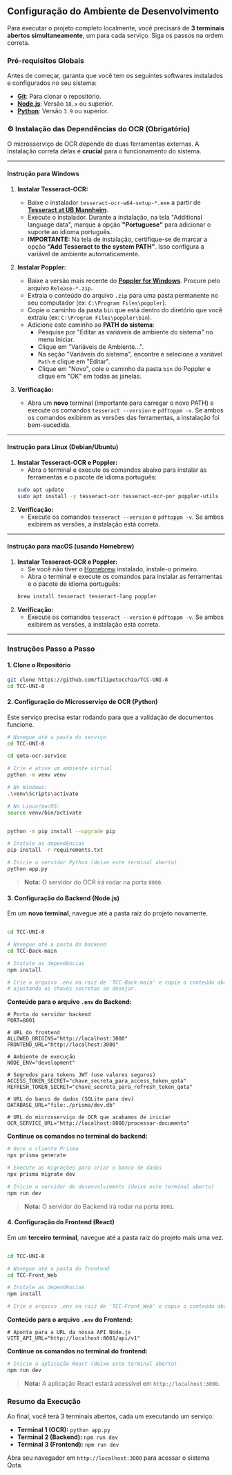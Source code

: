 
## Configuração do Ambiente de Desenvolvimento

Para executar o projeto completo localmente, você precisará de **3 terminais abertos simultaneamente**, um para cada serviço. Siga os passos na ordem correta.

###  Pré-requisitos Globais

Antes de começar, garanta que você tem os seguintes softwares instalados e configurados no seu sistema:

-   **[Git](https://git-scm.com/downloads)**: Para clonar o repositório.
-   **[Node.js](https://nodejs.org/en/)**: Versão `18.x` ou superior.
-   **[Python](https://www.python.org/downloads/)**: Versão `3.9` ou superior.

### ⚙️ Instalação das Dependências do OCR (Obrigatório)

O microsserviço de OCR depende de duas ferramentas externas. A instalação correta delas é **crucial** para o funcionamento do sistema.

---
#### **Instrução para Windows**

1.  **Instalar Tesseract-OCR:**
    * Baixe o instalador `tesseract-ocr-w64-setup-*.exe` a partir de [**Tesseract at UB Mannheim**](https://github.com/UB-Mannheim/tesseract/wiki).
    * Execute o instalador. Durante a instalação, na tela "Additional language data", marque a opção **"Portuguese"** para adicionar o suporte ao idioma português.
    * **IMPORTANTE:** Na tela de instalação, certifique-se de marcar a opção **"Add Tesseract to the system PATH"**. Isso configura a variável de ambiente automaticamente.

2.  **Instalar Poppler:**
    * Baixe a versão mais recente do [**Poppler for Windows**](https://github.com/oschwartz10612/poppler-windows/releases/). Procure pelo arquivo `Release-*.zip`.
    * Extraia o conteúdo do arquivo `.zip` para uma pasta permanente no seu computador (ex: `C:\Program Files\poppler`).
    * Copie o caminho da pasta `bin` que está dentro do diretório que você extraiu (ex: `C:\Program Files\poppler\bin`).
    * Adicione este caminho ao **PATH do sistema**:
        * Pesquise por "Editar as variáveis de ambiente do sistema" no menu Iniciar.
        * Clique em "Variáveis de Ambiente...".
        * Na seção "Variáveis do sistema", encontre e selecione a variável `Path` e clique em "Editar".
        * Clique em "Novo", cole o caminho da pasta `bin` do Poppler e clique em "OK" em todas as janelas.

3.  **Verificação:**
    * Abra um **novo** terminal (importante para carregar o novo PATH) e execute os comandos `tesseract --version` e `pdftoppm -v`. Se ambos os comandos exibirem as versões das ferramentas, a instalação foi bem-sucedida.

---
#### **Instrução para Linux (Debian/Ubuntu)**

1.  **Instalar Tesseract-OCR e Poppler:**
    * Abra o terminal e execute os comandos abaixo para instalar as ferramentas e o pacote de idioma português:
    ```bash
    sudo apt update
    sudo apt install -y tesseract-ocr tesseract-ocr-por poppler-utils
    ```
2.  **Verificação:**
    * Execute os comandos `tesseract --version` e `pdftoppm -v`. Se ambos exibirem as versões, a instalação está correta.

---
#### **Instrução para macOS (usando Homebrew)**

1.  **Instalar Tesseract-OCR e Poppler:**
    * Se você não tiver o [Homebrew](https://brew.sh/index_pt-br) instalado, instale-o primeiro.
    * Abra o terminal e execute os comandos para instalar as ferramentas e o pacote de idioma português:
    ```bash
    brew install tesseract tesseract-lang poppler
    ```
2.  **Verificação:**
    * Execute os comandos `tesseract --version` e `pdftoppm -v`. Se ambos exibirem as versões, a instalação está correta.

---


### Instruções Passo a Passo

#### 1. Clone o Repositório

```bash
git clone https://github.com/filipetocchio/TCC-UNI-8
cd TCC-UNI-8
```

#### 2. Configuração do Microsserviço de OCR (Python)

Este serviço precisa estar rodando para que a validação de documentos funcione.

```bash
# Navegue até a pasta do serviço
cd TCC-UNI-8

cd qota-ocr-service

# Crie e ative um ambiente virtual
python -m venv venv

# No Windows:
.\venv\Scripts\activate

# No Linux/macOS:
source venv/bin/activate


python -m pip install --upgrade pip

# Instale as dependências
pip install -r requirements.txt

# Inicie o servidor Python (deixe este terminal aberto)
python app.py
```

> **Nota:** O servidor do OCR irá rodar na porta `8000`.

#### 3. Configuração do Backend (Node.js)

Em um **novo terminal**, navegue até a pasta raiz do projeto novamente.

```bash

cd TCC-UNI-8

# Navegue até a pasta do backend
cd TCC-Back-main

# Instale as dependências
npm install

# Crie o arquivo .env na raiz de 'TCC-Back-main' e copie o conteúdo abaixo,
# ajustando as chaves secretas se desejar.
```

**Conteúdo para o arquivo `.env` do Backend:**

```env
# Porta do servidor backend
PORT=8001

# URL do frontend
ALLOWED_ORIGINS="http://localhost:3000"
FRONTEND_URL="http://localhost:3000"

# Ambiente de execução
NODE_ENV="development"

# Segredos para tokens JWT (use valores seguros)
ACCESS_TOKEN_SECRET="chave_secreta_para_access_token_qota"
REFRESH_TOKEN_SECRET="chave_secreta_para_refresh_token_qota"

# URL do banco de dados (SQLite para dev)
DATABASE_URL="file:./prisma/dev.db"

# URL do microsserviço de OCR que acabamos de iniciar
OCR_SERVICE_URL="http://localhost:8000/processar-documento"
```

**Continue os comandos no terminal do backend:**

```bash
# Gere o cliente Prisma
npx prisma generate

# Execute as migrações para criar o banco de dados
npx prisma migrate dev

# Inicie o servidor de desenvolvimento (deixe este terminal aberto)
npm run dev
```

> **Nota:** O servidor do Backend irá rodar na porta `8001`.

#### 4. Configuração do Frontend (React)

Em um **terceiro terminal**, navegue até a pasta raiz do projeto mais uma vez.

```bash

cd TCC-UNI-8

# Navegue até a pasta do frontend
cd TCC-Front_Web

# Instale as dependências
npm install

# Crie o arquivo .env na raiz de 'TCC-Front_Web' e copie o conteúdo abaixo.
```

**Conteúdo para o arquivo `.env` do Frontend:**

```env
# Aponta para a URL da nossa API Node.js
VITE_API_URL="http://localhost:8001/api/v1"
```

**Continue os comandos no terminal do frontend:**

```bash
# Inicie a aplicação React (deixe este terminal aberto)
npm run dev
```

> **Nota:** A aplicação React estará acessível em `http://localhost:3000`.

### Resumo da Execução

Ao final, você terá 3 terminais abertos, cada um executando um serviço:
-   **Terminal 1 (OCR):** `python app.py`
-   **Terminal 2 (Backend):** `npm run dev`
-   **Terminal 3 (Frontend):** `npm run dev`

Abra seu navegador em `http://localhost:3000` para acessar o sistema Qota.